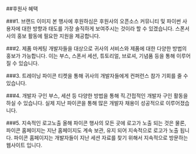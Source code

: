 ##후원사 혜택

###1. 브랜드 이미지
본 행사에 후원하심은 후원사의 오픈소스 커뮤니티 및 파이썬 사용자에 대한 방향과 태도를 가장 솔직하게 보여주시는 것이라 할 수 있겠습니다.  스폰서 사의 홍보 활동에 필요한 지원을 제공합니다.

###2. 제품 마케팅
개발자들을 대상으로 귀사의 서비스와 제품에 대한 다양한 방법의 홍보가 가능합니다. 이는 부스, 스폰서 세션, 튜토리얼, 브로셔, 기념품 등을 통해 이루어질 수 있습니다.

###3. 트레이닝
파이콘 티켓을 통해 귀사의 개발자들에게 컨퍼런스 참가 기회를 줄 수 있습니다.

###4. 개발자 구인
부스, 세션 등 다양한 방법을 통해 직.간접적인 개발자 구인 활동을 하실 수 있습니다. 실제 지난 파이콘을 통해 많은 개발자 채용이 성공적으로 이루어졌습니다.

###5. 지속적인 로고노출
올해 파이콘 행사의 모든 곳에 로고가 노출 되는 것은 물론, 파이콘 홈페이지는 지난 홈페이지도 계속 보관, 유지 되어 지속적으로 로고가 노출 됩니다.  파이콘 홈페이지는 개발자들이 지난 세션 자료를 찾기 위해서 지속적으로 방문하는 웹사이트 입니다.

